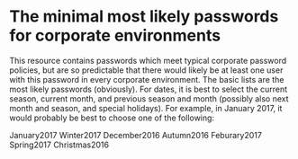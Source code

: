 # The minimal most likely passwords for corporate environments
This resource contains passwords which meet typical corporate password policies, but are so predictable that there would likely be at least one user with this password in every corporate environment.
The basic lists are the most likely passwords (obviously).
For dates, it is best to select the current season, current month, and previous season and month (possibly also next month and season, and special holidays).
For example, in January 2017, it would probably be best to choose one of the following:

January2017
Winter2017
December2016
Autumn2016
Feburary2017
Spring2017
Christmas2016
